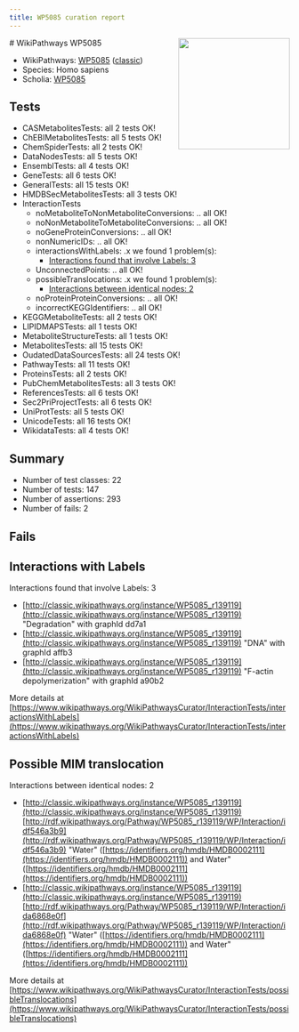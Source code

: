 ```yaml
---
title: WP5085 curation report
---
```


<img style="float: right; width: 200px" src="https://upload.wikimedia.org/wikipedia/commons/thumb/8/83/Wplogo_with_text_500.png/640px-Wplogo_with_text_500.png" />
# WikiPathways WP5085

* WikiPathways: [WP5085](https://wikipathways.org/pathways/WP5085) ([classic](https://classic.wikipathways.org/instance/WP5085))
* Species: Homo sapiens
* Scholia: [WP5085](https://scholia.toolforge.org/wikipathways/WP5085)
## Tests
* CASMetabolitesTests: all 2 tests OK!
* ChEBIMetabolitesTests: all 5 tests OK!
* ChemSpiderTests: all 2 tests OK!
* DataNodesTests: all 5 tests OK!
* EnsemblTests: all 4 tests OK!
* GeneTests: all 6 tests OK!
* GeneralTests: all 15 tests OK!
* HMDBSecMetabolitesTests: all 3 tests OK!
* InteractionTests
    * noMetaboliteToNonMetaboliteConversions: .. all OK!
    * noNonMetaboliteToMetaboliteConversions: .. all OK!
    * noGeneProteinConversions: .. all OK!
    * nonNumericIDs: .. all OK!
    * interactionsWithLabels: .x we found 1 problem(s):
        * [Interactions found that involve Labels: 3](#630d267a)
    * UnconnectedPoints: .. all OK!
    * possibleTranslocations: .x we found 1 problem(s):
        * [Interactions between identical nodes: 2](#1c118207)
    * noProteinProteinConversions: .. all OK!
    * incorrectKEGGIdentifiers: .. all OK!
* KEGGMetaboliteTests: all 2 tests OK!
* LIPIDMAPSTests: all 1 tests OK!
* MetaboliteStructureTests: all 1 tests OK!
* MetabolitesTests: all 15 tests OK!
* OudatedDataSourcesTests: all 24 tests OK!
* PathwayTests: all 11 tests OK!
* ProteinsTests: all 2 tests OK!
* PubChemMetabolitesTests: all 3 tests OK!
* ReferencesTests: all 6 tests OK!
* Sec2PriProjectTests: all 6 tests OK!
* UniProtTests: all 5 tests OK!
* UnicodeTests: all 16 tests OK!
* WikidataTests: all 4 tests OK!


## Summary

* Number of test classes: 22
* Number of tests: 147
* Number of assertions: 293
* Number of fails: 2

## Fails

<a name="630d267a" />

## Interactions with Labels

Interactions found that involve Labels: 3

* [http://classic.wikipathways.org/instance/WP5085_r139119](http://classic.wikipathways.org/instance/WP5085_r139119) "Degradation" with graphId dd7a1
* [http://classic.wikipathways.org/instance/WP5085_r139119](http://classic.wikipathways.org/instance/WP5085_r139119) "DNA" with graphId affb3
* [http://classic.wikipathways.org/instance/WP5085_r139119](http://classic.wikipathways.org/instance/WP5085_r139119) "F-actin depolymerization" with graphId a90b2


More details at [https://www.wikipathways.org/WikiPathwaysCurator/InteractionTests/interactionsWithLabels](https://www.wikipathways.org/WikiPathwaysCurator/InteractionTests/interactionsWithLabels)

<a name="1c118207" />

## Possible MIM translocation

Interactions between identical nodes: 2

* [http://classic.wikipathways.org/instance/WP5085_r139119](http://classic.wikipathways.org/instance/WP5085_r139119) [http://rdf.wikipathways.org/Pathway/WP5085_r139119/WP/Interaction/idf546a3b9](http://rdf.wikipathways.org/Pathway/WP5085_r139119/WP/Interaction/idf546a3b9) "Water" ([https://identifiers.org/hmdb/HMDB0002111](https://identifiers.org/hmdb/HMDB0002111)) and 
Water" ([https://identifiers.org/hmdb/HMDB0002111](https://identifiers.org/hmdb/HMDB0002111))
* [http://classic.wikipathways.org/instance/WP5085_r139119](http://classic.wikipathways.org/instance/WP5085_r139119) [http://rdf.wikipathways.org/Pathway/WP5085_r139119/WP/Interaction/ida6868e0f](http://rdf.wikipathways.org/Pathway/WP5085_r139119/WP/Interaction/ida6868e0f) "Water" ([https://identifiers.org/hmdb/HMDB0002111](https://identifiers.org/hmdb/HMDB0002111)) and 
Water" ([https://identifiers.org/hmdb/HMDB0002111](https://identifiers.org/hmdb/HMDB0002111))


More details at [https://www.wikipathways.org/WikiPathwaysCurator/InteractionTests/possibleTranslocations](https://www.wikipathways.org/WikiPathwaysCurator/InteractionTests/possibleTranslocations)

